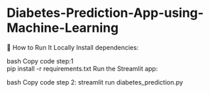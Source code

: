 # Diabetes-Prediction-App-using-Machine-Learning



🚀 How to Run It Locally
Install dependencies:

bash
Copy code
step:1  
pip install -r requirements.txt
Run the Streamlit app:

bash
Copy code
step 2:
streamlit run diabetes_prediction.py
